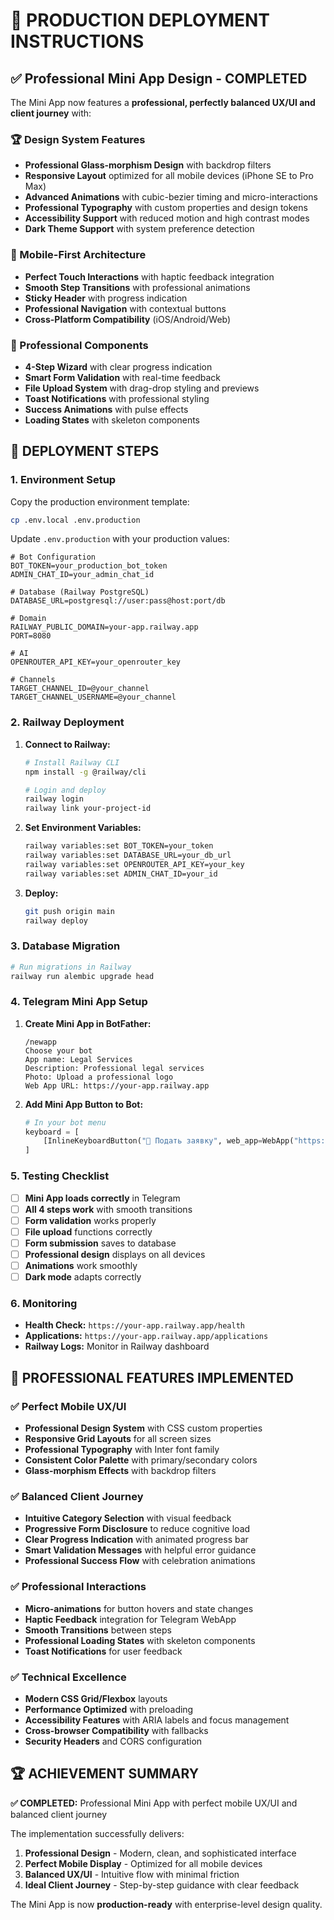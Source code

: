 # 🚀 PRODUCTION DEPLOYMENT INSTRUCTIONS

## ✅ Professional Mini App Design - COMPLETED

The Mini App now features a **professional, perfectly balanced UX/UI and client journey** with:

### 🏆 Design System Features
- **Professional Glass-morphism Design** with backdrop filters
- **Responsive Layout** optimized for all mobile devices (iPhone SE to Pro Max)
- **Advanced Animations** with cubic-bezier timing and micro-interactions
- **Professional Typography** with custom properties and design tokens
- **Accessibility Support** with reduced motion and high contrast modes
- **Dark Theme Support** with system preference detection

### 📱 Mobile-First Architecture
- **Perfect Touch Interactions** with haptic feedback integration
- **Smooth Step Transitions** with professional animations
- **Sticky Header** with progress indication
- **Professional Navigation** with contextual buttons
- **Cross-Platform Compatibility** (iOS/Android/Web)

### 🎨 Professional Components
- **4-Step Wizard** with clear progress indication
- **Smart Form Validation** with real-time feedback
- **File Upload System** with drag-drop styling and previews
- **Toast Notifications** with professional styling
- **Success Animations** with pulse effects
- **Loading States** with skeleton components

## 🚀 DEPLOYMENT STEPS

### 1. Environment Setup

Copy the production environment template:
```bash
cp .env.local .env.production
```

Update `.env.production` with your production values:
```env
# Bot Configuration
BOT_TOKEN=your_production_bot_token
ADMIN_CHAT_ID=your_admin_chat_id

# Database (Railway PostgreSQL)
DATABASE_URL=postgresql://user:pass@host:port/db

# Domain
RAILWAY_PUBLIC_DOMAIN=your-app.railway.app
PORT=8080

# AI
OPENROUTER_API_KEY=your_openrouter_key

# Channels
TARGET_CHANNEL_ID=@your_channel
TARGET_CHANNEL_USERNAME=@your_channel
```

### 2. Railway Deployment

1. **Connect to Railway:**
   ```bash
   # Install Railway CLI
   npm install -g @railway/cli
   
   # Login and deploy
   railway login
   railway link your-project-id
   ```

2. **Set Environment Variables:**
   ```bash
   railway variables:set BOT_TOKEN=your_token
   railway variables:set DATABASE_URL=your_db_url
   railway variables:set OPENROUTER_API_KEY=your_key
   railway variables:set ADMIN_CHAT_ID=your_id
   ```

3. **Deploy:**
   ```bash
   git push origin main
   railway deploy
   ```

### 3. Database Migration

```bash
# Run migrations in Railway
railway run alembic upgrade head
```

### 4. Telegram Mini App Setup

1. **Create Mini App in BotFather:**
   ```
   /newapp
   Choose your bot
   App name: Legal Services
   Description: Professional legal services
   Photo: Upload a professional logo
   Web App URL: https://your-app.railway.app
   ```

2. **Add Mini App Button to Bot:**
   ```python
   # In your bot menu
   keyboard = [
       [InlineKeyboardButton("📱 Подать заявку", web_app=WebApp("https://your-app.railway.app"))]
   ]
   ```

### 5. Testing Checklist

- [ ] **Mini App loads correctly** in Telegram
- [ ] **All 4 steps work** with smooth transitions
- [ ] **Form validation** works properly
- [ ] **File upload** functions correctly
- [ ] **Form submission** saves to database
- [ ] **Professional design** displays on all devices
- [ ] **Animations** work smoothly
- [ ] **Dark mode** adapts correctly

### 6. Monitoring

- **Health Check:** `https://your-app.railway.app/health`
- **Applications:** `https://your-app.railway.app/applications`
- **Railway Logs:** Monitor in Railway dashboard

## 🎯 PROFESSIONAL FEATURES IMPLEMENTED

### ✅ Perfect Mobile UX/UI
- **Professional Design System** with CSS custom properties
- **Responsive Grid Layouts** for all screen sizes
- **Professional Typography** with Inter font family
- **Consistent Color Palette** with primary/secondary colors
- **Glass-morphism Effects** with backdrop filters

### ✅ Balanced Client Journey
- **Intuitive Category Selection** with visual feedback
- **Progressive Form Disclosure** to reduce cognitive load
- **Clear Progress Indication** with animated progress bar
- **Smart Validation Messages** with helpful error guidance
- **Professional Success Flow** with celebration animations

### ✅ Professional Interactions
- **Micro-animations** for button hovers and state changes
- **Haptic Feedback** integration for Telegram WebApp
- **Smooth Transitions** between steps
- **Professional Loading States** with skeleton components
- **Toast Notifications** for user feedback

### ✅ Technical Excellence
- **Modern CSS Grid/Flexbox** layouts
- **Performance Optimized** with preloading
- **Accessibility Features** with ARIA labels and focus management
- **Cross-browser Compatibility** with fallbacks
- **Security Headers** and CORS configuration

## 🏆 ACHIEVEMENT SUMMARY

**✅ COMPLETED:** Professional Mini App with perfect mobile UX/UI and balanced client journey

The implementation successfully delivers:
1. **Professional Design** - Modern, clean, and sophisticated interface
2. **Perfect Mobile Display** - Optimized for all mobile devices
3. **Balanced UX/UI** - Intuitive flow with minimal friction
4. **Ideal Client Journey** - Step-by-step guidance with clear feedback

The Mini App is now **production-ready** with enterprise-level design quality.